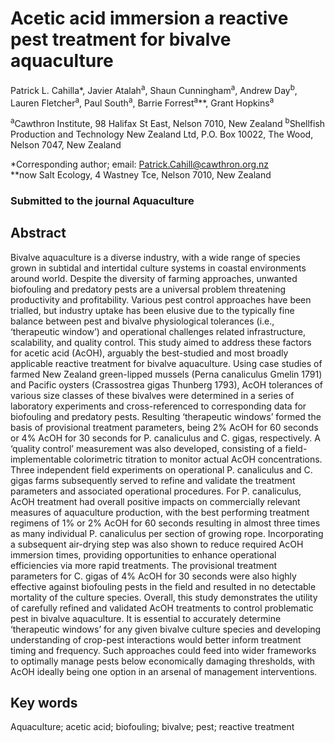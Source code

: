# Acetic acid immersion a reactive pest treatment for bivalve aquaculture

Patrick L. Cahilla*, Javier Atalah<sup>a</sup>, Shaun Cunningham<sup>a</sup>, Andrew Day<sup>b</sup>, Lauren Fletcher<sup>a</sup>, Paul South<sup>a</sup>, Barrie Forrest<sup>a</sup>**, Grant Hopkins<sup>a</sup> 

<sup>a</sup>Cawthron Institute, 98 Halifax St East, Nelson 7010, New Zealand 
<sup>b</sup>Shellfish Production and Technology New Zealand Ltd, P.O. Box 10022, The Wood, Nelson 7047, New Zealand

*Corresponding author; email: Patrick.Cahill@cawthron.org.nz<br>
**now Salt Ecology, 4 Wastney Tce, Nelson 7010, New Zealand

### Submitted to the journal Aquaculture

## Abstract 

Bivalve aquaculture is a diverse industry, with a wide range of species grown in subtidal and intertidal culture systems in coastal environments around world. Despite the diversity of farming approaches, unwanted biofouling and predatory pests are a universal problem threatening productivity and profitability. Various pest control approaches have been trialled, but industry uptake has been elusive due to the typically fine balance between pest and bivalve physiological tolerances (i.e., ‘therapeutic window’) and operational challenges related infrastructure, scalability, and quality control. This study aimed to address these factors for acetic acid (AcOH), arguably the best-studied and most broadly applicable reactive treatment for bivalve aquaculture. Using case studies of farmed New Zealand green-lipped mussels (Perna canaliculus Gmelin 1791) and Pacific oysters (Crassostrea gigas Thunberg 1793), AcOH tolerances of various size classes of these bivalves were determined in a series of laboratory experiments and cross-referenced to corresponding data for biofouling and predatory pests. Resulting ‘therapeutic windows’ formed the basis of provisional treatment parameters, being 2% AcOH for 60 seconds or 4% AcOH for 30 seconds for P. canaliculus and C. gigas, respectively. A ‘quality control’ measurement was also developed, consisting of a field-implementable colorimetric titration to monitor actual AcOH concentrations. Three independent field experiments on operational P. canaliculus and C. gigas farms subsequently served to refine and validate the treatment parameters and associated operational procedures. For P. canaliculus, AcOH treatment had overall positive impacts on commercially relevant measures of aquaculture production, with the best performing treatment regimens of 1% or 2% AcOH for 60 seconds resulting in almost three times as many individual P. canaliculus per section of growing rope. Incorporating a subsequent air-drying step was also shown to reduce required AcOH immersion times, providing opportunities to enhance operational efficiencies via more rapid treatments. The provisional treatment parameters for C. gigas of 4% AcOH for 30 seconds were also highly effective against biofouling pests in the field and resulted in no detectable mortality of the culture species. Overall, this study demonstrates the utility of carefully refined and validated AcOH treatments to control problematic pest in bivalve aquaculture. It is essential to accurately determine ‘therapeutic windows’ for any given bivalve culture species and developing understanding of crop-pest interactions would better inform treatment timing and frequency. Such approaches could feed into wider frameworks to optimally manage pests below economically damaging thresholds, with AcOH ideally being one option in an arsenal of management interventions. 

## Key words

Aquaculture; acetic acid; biofouling; bivalve; pest; reactive treatment 
